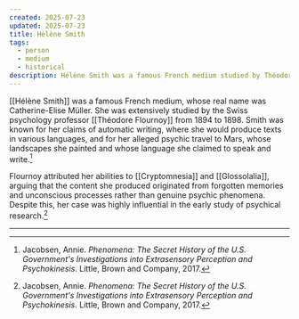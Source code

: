 ```yaml
---
created: 2025-07-23
updated: 2025-07-23
title: Hélène Smith
tags:
  - person
  - medium
  - historical
description: Hélène Smith was a famous French medium studied by Théodore Flournoy, known for her claims of automatic writing and psychic travel to Mars.
---
```


[[Hélène Smith]] was a famous French medium, whose real name was Catherine-Elise Müller. She was extensively studied by the Swiss psychology professor [[Théodore Flournoy]] from 1894 to 1898. Smith was known for her claims of automatic writing, where she would produce texts in various languages, and for her alleged psychic travel to Mars, whose landscapes she painted and whose language she claimed to speak and write.[^1]

Flournoy attributed her abilities to [[Cryptomnesia]] and [[Glossolalia]], arguing that the content she produced originated from forgotten memories and unconscious processes rather than genuine psychic phenomena. Despite this, her case was highly influential in the early study of psychical research.[^1]

---

[^1]: Jacobsen, Annie. *Phenomena: The Secret History of the U.S. Government's Investigations into Extrasensory Perception and Psychokinesis*. Little, Brown and Company, 2017.
